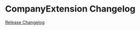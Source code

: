 # CompanyExtension Changelog

[Release Changelog](https://github.com/spryker/company-extension/releases)

